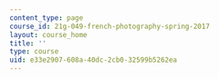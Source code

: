 ```yaml
---
content_type: page
course_id: 21g-049-french-photography-spring-2017
layout: course_home
title: ''
type: course
uid: e33e2907-608a-40dc-2cb0-32599b5262ea
---
```

